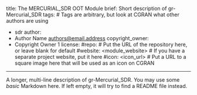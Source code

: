 title: The MERCURIAL_SDR OOT Module
brief: Short description of gr-Mercurial_SDR
tags: # Tags are arbitrary, but look at CGRAN what other authors are using
  - sdr
author:
  - Author Name <authors@email.address>
copyright_owner:
  - Copyright Owner 1
license:
#repo: # Put the URL of the repository here, or leave blank for default
#website: <module_website> # If you have a separate project website, put it here
#icon: <icon_url> # Put a URL to a square image here that will be used as an icon on CGRAN
---
A longer, multi-line description of gr-Mercurial_SDR.
You may use some *basic* Markdown here.
If left empty, it will try to find a README file instead.
